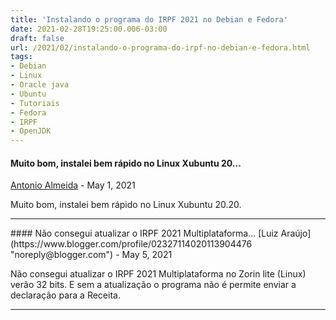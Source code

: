 ```yaml
---
title: 'Instalando o programa do IRPF 2021 no Debian e Fedora'
date: 2021-02-28T19:25:00.006-03:00
draft: false
url: /2021/02/instalando-o-programa-do-irpf-no-debian-e-fedora.html
tags: 
- Debian
- Linux
- Oracle java
- Ubuntu
- Tutoriais
- Fedora
- IRPF
- OpenJDK
---
```


#### Muito bom, instalei bem rápido no Linux Xubuntu 20...
[Antonio Almeida](https://www.blogger.com/profile/09229199052344287502 "noreply@blogger.com") - <time datetime="2021-05-17T12:46:08.990-03:00">May 1, 2021</time>

Muito bom, instalei bem rápido no Linux Xubuntu 20.20.
<hr />
#### Não consegui atualizar o IRPF 2021 Multiplataforma...
[Luiz Araújo](https://www.blogger.com/profile/02327114020113904476 "noreply@blogger.com") - <time datetime="2021-05-28T20:38:04.084-03:00">May 5, 2021</time>

Não consegui atualizar o IRPF 2021 Multiplataforma no Zorin lite (Linux) verão 32 bits. E sem a atualização o programa não é permite enviar a declaração para a Receita.
<hr />
